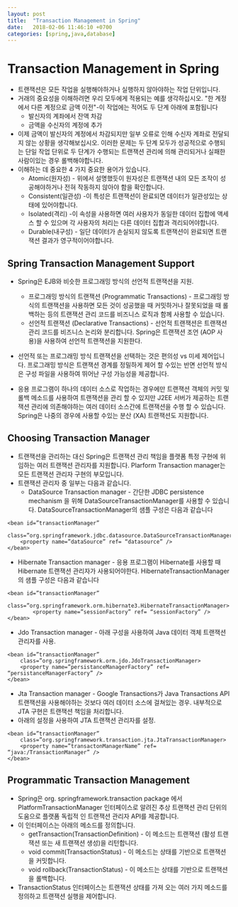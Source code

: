 ```yaml
---
layout: post
title:  "Transaction Management in Spring"
date:   2018-02-06 11:46:10 +0700
categories: [spring,java,database]
---
```


# Transaction Management in Spring

* 트랜잭션은 모든 작업을 실행해야하거나 실행하지 않아야하는 작업 단위입니다. 
* 거래의 중요성을 이해하려면 우리 모두에게 적용되는 예를 생각하십시오. "한 계정에서 다른 계정으로 금액 이전"-이 작업에는 적어도 두 단계 아래에 포함됩니다
  - 발신자의 계좌에서 잔액 차감
  - 금액을 수신자의 계정에 추가
* 이제 금액이 발신자의 계정에서 차감되지만 일부 오류로 인해 수신자 계좌로 전달되지 않는 상황을 생각해보십시오. 이러한 문제는 두 단계 모두가 성공적으로 수행되는 단일 작업 단위로 두 단계가 수행되는 트랜잭션 관리에 의해 관리되거나 실패한 사람이있는 경우 롤백해야합니다.
* 이해하는 데 중요한 4 가지 중요한 용어가 있습니다.
  - Atomic(원자성) - 위에서 설명했듯이 원자성은 트랜잭션 내의 모든 조작이 성공해야하거나 전혀 작동하지 않아야 함을 확인합니다.
  - Consistent(일관성) -이 특성은 트랜잭션이 완료되면 데이터가 일관성있는 상태에 있어야합니다.
  - Isolated(격리) -이 속성을 사용하면 여러 사용자가 동일한 데이터 집합에 액세스 할 수 있으며 각 사용자의 처리는 다른 데이터 집합과 격리되어야합니다.
  - Durable(내구성) - 일단 데이터가 손실되지 않도록 트랜잭션이 완료되면 트랜잭션 결과가 영구적이어야합니다.

## Spring Transaction Management Support
* Spring은 EJB와 비슷한 프로그래밍 방식의 선언적 트랜잭션을 지원.
  - 프로그래밍 방식의 트랜잭션 (Programmatic Transactions) - 프로그래밍 방식의 트랜잭션을 사용하면 모든 것이 성공했을 때 커밋하거나 잘못되었을 때 롤백하는 등의 트랜잭션 관리 코드를 비즈니스 로직과 함께 사용할 수 있습니다.
  - 선언적 트랜잭션 (Declarative Transactions) - 선언적 트랜잭션은 트랜잭션 관리 코드를 비즈니스 논리와 분리합니다. Spring은 트랜잭션 조언 (AOP 사용)을 사용하여 선언적 트랜잭션을 지원한다.

* 선언적 또는 프로그래밍 방식 트랜잭션을 선택하는 것은 편의성 vs 미세 제어입니다. 프로그래밍 방식은 트랜잭션 경계를 정밀하게 제어 할 수있는 반면 선언적 방식은 구성 파일을 사용하여 뛰어난 구성 가능성을 제공합니다.
* 응용 프로그램이 하나의 데이터 소스로 작업하는 경우에만 트랜잭션 객체의 커밋 및 롤백 메소드를 사용하여 트랜잭션을 관리 할 수 ​​있지만 J2EE 서버가 제공하는 트랜잭션 관리에 의존해야하는 여러 데이터 소스간에 트랜잭션을 수행 할 수 있습니다. Spring은 나중의 경우에 사용할 수있는 분산 (XA) 트랜잭션도 지원합니다.

## Choosing Transaction Manager
* 트랜잭션을 관리하는 대신 Spring은 트랜잭션 관리 책임을 플랫폼 특정 구현에 위임하는 여러 트랜잭션 관리자를 지원합니다. Plarform Transaction manager는 모든 트랜잭션 관리자 구현의 부모입니다.
* 트랜잭션 관리자 중 일부는 다음과 같습니다.
  - DataSource Transaction manager - 간단한 JDBC persistence mechanism 을 위해 DataSourceTransactionManager를 사용할 수 있습니다. DataSourceTransactionManager의 샘플 구성은 다음과 같습니다
```
<bean id=”transactionManager” 
    class=”org.springframework.jdbc.datasource.DataSourceTransactionManager>
    <property name=”dataSource” ref= “datasource” />
</bean>
```
  - Hibernate Transaction manager - 응용 프로그램이 Hibernate를 사용할 때 Hibernate 트랜잭션 관리자가 사용되어야한다. HibernateTransactionManager의 샘플 구성은 다음과 같습니다
```
<bean id=”transactionManager” 
        class=”org.springframework.orm.hibernate3.HibernateTransactionManager>
        <property name=”sessionFactory” ref= “sessionFactory” />
</bean>
```
  - Jdo Transaction manager - 아래 구성을 사용하여 Java 데이터 객체 트랜잭션 관리자를 사용.
```
<bean id=”transactionManager” 
    class=”org.springframework.orm.jdo.JdoTransactionManager>
    <property name=”persistanceManagerFactory” ref= “persistanceManagerFactory” />
</bean>
```
  - Jta Transaction manager - Google Transactions가 Java Transactions API 트랜잭션을 사용해야하는 것보다 여러 데이터 소스에 걸쳐있는 경우. 내부적으로 JTA 구현은 트랜잭션 책임을 처리합니다.
  - 아래의 설정을 사용하여 JTA 트랜잭션 관리자를 설정.
```
<bean id=”transactionManager” 
    class=”org.springframework.transaction.jta.JtaTransactionManager>
    <property name=”transactonManagerName” ref= “java:/TransactionManager” />
</bean>
```

## Programmatic Transaction Management
* Spring은 org. springframework.transaction package 에서 PlatformTransactionManager 인터페이스로 알려진 추상 트랜잭션 관리 단위의 도움으로 플랫폼 독립적 인 트랜잭션 관리자 API를 제공합니다.
* 이 인터페이스는 아래의 메소드를 정의합니다.
  - getTransaction(TransactionDefinition) - 이 메소드는 트랜잭션 (활성 트랜잭션 또는 새 트랜잭션 생성)을 리턴합니다.
  - void commit(TransactionStatus) - 이 메소드는 상태를 기반으로 트랜잭션을 커밋합니다.
  - void rollback(TransactionStatus) - 이 메소드는 상태를 기반으로 트랜잭션을 롤백합니다.
* TransactionStatus 인터페이스는 트랜잭션 상태를 가져 오는 여러 가지 메소드를 정의하고 트랜잭션 실행을 제어합니다.




